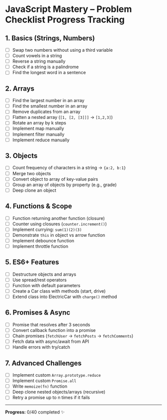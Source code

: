 # JavaScript Mastery – Problem Checklist Progress Tracking

## 1. Basics (Strings, Numbers)
- [ ] Swap two numbers without using a third variable
- [ ] Count vowels in a string
- [ ] Reverse a string manually
- [ ] Check if a string is a palindrome
- [ ] Find the longest word in a sentence

## 2. Arrays
- [ ] Find the largest number in an array
- [ ] Find the smallest number in an array
- [ ] Remove duplicates from an array
- [ ] Flatten a nested array (`[1, [2, [3]]]` → `[1,2,3]`)
- [ ] Rotate an array by k steps
- [ ] Implement map manually
- [ ] Implement filter manually
- [ ] Implement reduce manually

## 3. Objects
- [ ] Count frequency of characters in a string → `{a:2, b:1}`
- [ ] Merge two objects
- [ ] Convert object to array of key-value pairs
- [ ] Group an array of objects by property (e.g., grade)
- [ ] Deep clone an object

## 4. Functions & Scope
- [ ] Function returning another function (closure)
- [ ] Counter using closures (`counter.increment()`)
- [ ] Implement currying: `sum(1)(2)(3)`
- [ ] Demonstrate `this` in object vs arrow function
- [ ] Implement debounce function
- [ ] Implement throttle function

## 5. ES6+ Features
- [ ] Destructure objects and arrays
- [ ] Use spread/rest operators
- [ ] Function with default parameters
- [ ] Create a Car class with methods (start, drive)
- [ ] Extend class into ElectricCar with `charge()` method

## 6. Promises & Async
- [ ] Promise that resolves after 3 seconds
- [ ] Convert callback function into a promise
- [ ] Chain promises (`fetchUser` → `fetchPosts` → `fetchComments`)
- [ ] Fetch data with async/await from API
- [ ] Handle errors with try/catch

## 7. Advanced Challenges
- [ ] Implement custom `Array.prototype.reduce`
- [ ] Implement custom `Promise.all`
- [ ] Write `memoize(fn)` function
- [ ] Deep clone nested objects/arrays (recursive)
- [ ] Retry a promise up to n times if it fails

---

**Progress:** 0/40 completed ✨
